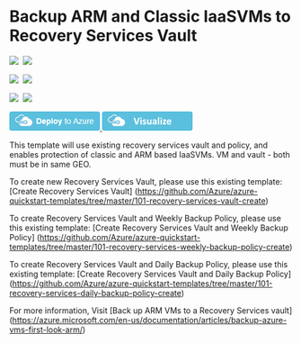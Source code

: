 # Backup ARM and Classic IaaSVMs to Recovery Services Vault

<IMG SRC="https://azurequickstartsservice.blob.core.windows.net/badges/201-recovery-services-backup-classic-resource-manager-vms/PublicLastTestDate.svg" />&nbsp;
<IMG SRC="https://azurequickstartsservice.blob.core.windows.net/badges/201-recovery-services-backup-classic-resource-manager-vms/PublicDeployment.svg" />&nbsp;

<IMG SRC="https://azurequickstartsservice.blob.core.windows.net/badges/201-recovery-services-backup-classic-resource-manager-vms/FairfaxLastTestDate.svg" />&nbsp;
<IMG SRC="https://azurequickstartsservice.blob.core.windows.net/badges/201-recovery-services-backup-classic-resource-manager-vms/FairfaxDeployment.svg" />&nbsp;

<IMG SRC="https://azurequickstartsservice.blob.core.windows.net/badges/201-recovery-services-backup-classic-resource-manager-vms/BestPracticeResult.svg" />&nbsp;
<IMG SRC="https://azurequickstartsservice.blob.core.windows.net/badges/201-recovery-services-backup-classic-resource-manager-vms/CredScanResult.svg" />&nbsp;

<a href="https://portal.azure.com/#create/Microsoft.Template/uri/https%3A%2F%2Fraw.githubusercontent.com%2FAzure%2Fazure-quickstart-templates%2Fmaster%2F201-recovery-services-backup-classic-resource-manager-vms%2Fazuredeploy.json" target="_blank">
    <img src="https://raw.githubusercontent.com/Azure/azure-quickstart-templates/master/1-CONTRIBUTION-GUIDE/images/deploytoazure.png"/>
</a>
<a href="http://armviz.io/#/?load=https%3A%2F%2Fraw.githubusercontent.com%2FAzure%2Fazure-quickstart-templates%2Fmaster%2F201-recovery-services-backup-classic-resource-manager-vms%2Fazuredeploy.json" target="_blank">
    <img src="https://raw.githubusercontent.com/Azure/azure-quickstart-templates/master/1-CONTRIBUTION-GUIDE/images/visualizebutton.png"/>
</a>

This template will use existing recovery services vault and policy, and enables protection of classic and ARM based IaaSVMs. VM and vault - both must be in same GEO.

To create new Recovery Services Vault, please use this existing template: [Create Recovery Services Vault] (https://github.com/Azure/azure-quickstart-templates/tree/master/101-recovery-services-vault-create)

To create Recovery Services Vault and Weekly Backup Policy, please use this existing template: [Create Recovery Services Vault and Weekly Backup Policy] (https://github.com/Azure/azure-quickstart-templates/tree/master/101-recovery-services-weekly-backup-policy-create)

To create Recovery Services Vault and Daily Backup Policy, please use this existing template: [Create Recovery Services Vault and Daily Backup Policy] (https://github.com/Azure/azure-quickstart-templates/tree/master/101-recovery-services-daily-backup-policy-create)

For more information, Visit [Back up ARM VMs to a Recovery Services vault] (https://azure.microsoft.com/en-us/documentation/articles/backup-azure-vms-first-look-arm/)

